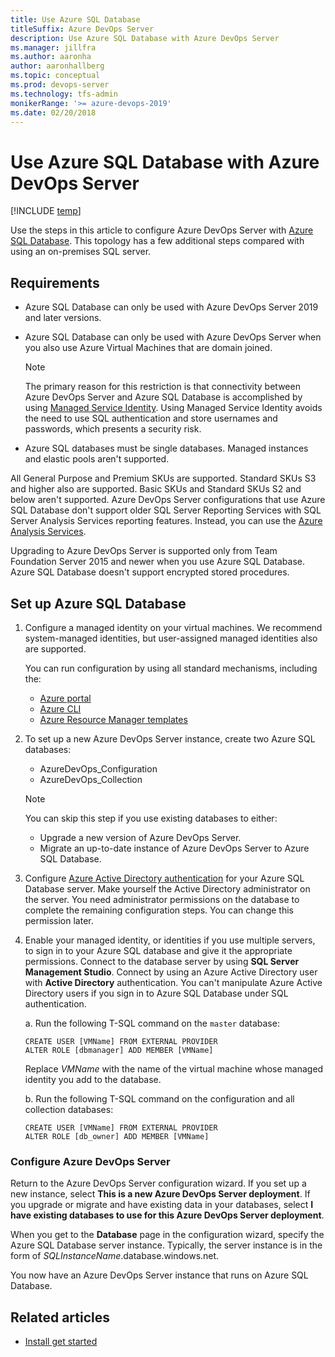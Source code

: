 ```yaml
---
title: Use Azure SQL Database
titleSuffix: Azure DevOps Server 
description: Use Azure SQL Database with Azure DevOps Server
ms.manager: jillfra
ms.author: aaronha
author: aaronhallberg
ms.topic: conceptual
ms.prod: devops-server
ms.technology: tfs-admin
monikerRange: '>= azure-devops-2019'
ms.date: 02/20/2018
---
```


# Use Azure SQL Database with Azure DevOps Server

[!INCLUDE [temp](../_shared/version-tfs-2019-only.md)]

Use the steps in this article to configure Azure DevOps Server with [Azure SQL Database](https://docs.microsoft.com/azure/sql-database/). This topology has a few additional steps compared with using an on-premises SQL server.

## Requirements

- Azure SQL Database can only be used with Azure DevOps Server 2019 and later versions.  
- Azure SQL Database can only be used with Azure DevOps Server when you also use Azure Virtual Machines that are domain joined.  

	> [!NOTE]
	> The primary reason for this restriction is that connectivity between Azure DevOps Server and Azure SQL Database is accomplished by using [Managed Service Identity](/azure/active-directory/managed-identities-azure-resources/overview). Using Managed Service Identity avoids the need to use SQL authentication and store usernames and passwords, which presents a security risk.

- Azure SQL databases must be single databases. Managed instances and elastic pools aren't supported.

All General Purpose and Premium SKUs are supported. Standard SKUs S3 and higher also are supported. Basic SKUs and Standard SKUs S2 and below aren't supported.
Azure DevOps Server configurations that use Azure SQL Database don't support older SQL Server Reporting Services with SQL Server Analysis Services reporting features. Instead, you can use the [Azure Analysis Services](/azure/analysis-services/analysis-services-overview). 

<!--- QUESTION: What about the Analytics Service? --> 
Upgrading to Azure DevOps Server is supported only from Team Foundation Server 2015 and newer when you use Azure SQL Database. Azure SQL Database doesn't support encrypted stored procedures.

## Set up Azure SQL Database

1. Configure a managed identity on your virtual machines. We recommend system-managed identities, but user-assigned managed identities also are supported.

    You can run configuration by using all standard mechanisms, including the:

    - [Azure portal](/azure/active-directory/managed-identities-azure-resources/qs-configure-portal-windows-vm)
    - [Azure CLI](/azure/active-directory/managed-identities-azure-resources/qs-configure-cli-windows-vm)
    - [Azure Resource Manager templates](/azure/active-directory/managed-identities-azure-resources/qs-configure-template-windows-vm)

1. To set up a new Azure DevOps Server instance, create two Azure SQL databases:

    - AzureDevOps_Configuration  
    - AzureDevOps_Collection  

    > [!NOTE]
    > You can skip this step if you use existing databases to either:
    >- Upgrade a new version of Azure DevOps Server.
    >- Migrate an up-to-date instance of Azure DevOps Server to Azure SQL Database.

1. Configure [Azure Active Directory authentication](/azure/sql-database/sql-database-aad-authentication) for your Azure SQL Database server. Make yourself the Active Directory administrator on the server. You need administrator permissions on the database to complete the remaining configuration steps. You can change this permission later.

1. Enable your managed identity, or identities if you use multiple servers, to sign in to your Azure SQL database and give it the appropriate permissions. Connect to the database server by using **SQL Server Management Studio**. Connect by using an Azure Active Directory user with **Active Directory** authentication. You can't manipulate Azure Active Directory users if you sign in to Azure SQL Database under SQL authentication.

    a. Run the following T-SQL command on the `master` database:

    ```tsql
    CREATE USER [VMName] FROM EXTERNAL PROVIDER
    ALTER ROLE [dbmanager] ADD MEMBER [VMName]
    ```

    Replace *VMName* with the name of the virtual machine whose managed identity you add to the database. 

    b. Run the following T-SQL command on the configuration and all collection databases:

    ```tsql
    CREATE USER [VMName] FROM EXTERNAL PROVIDER
    ALTER ROLE [db_owner] ADD MEMBER [VMName]
    ```

### Configure Azure DevOps Server

Return to the Azure DevOps Server configuration wizard. If you set up a new instance, select **This is a new Azure DevOps Server deployment**. If you upgrade or migrate and have existing data in your databases, select **I have existing databases to use for this Azure DevOps Server deployment**.

When you get to the **Database** page in the configuration wizard, specify the Azure SQL Database server instance. Typically, the server instance is in the form of *SQLInstanceName*.database.windows.net.

You now have an Azure DevOps Server instance that runs on Azure SQL Database.

## Related articles

- [Install get started](get-started.md)

